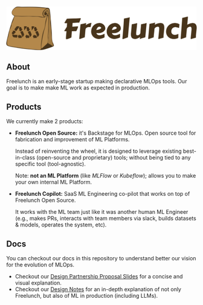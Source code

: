 ![](logo_freelunch_with_name.png)

## About

Freelunch is an early-stage startup making declarative MLOps tools. Our goal is to make
make ML work as expected in production.

## Products

We currently make 2 products:

- __Freelunch Open Source:__ it's Backstage for MLOps. Open source tool for fabrication and improvement of ML Platforms.

    Instead of reinventing the wheel, it is designed to leverage existing best-in-class (open-source and proprietary) tools; without being tied to any specific tool (tool-agnostic).

    Note: __not an ML Platform__ (like *MLFlow* or *Kubeflow*); allows you to make your own internal ML Platform.

- __Freelunch Copilot:__ SaaS ML Engineering co-pilot that works on top of Freelunch Open Source. 

    It works with the ML team just like it was another human ML Engineer (e.g., makes PRs, interacts with team members via slack, builds datasets & models, operates the system, etc).

## Docs

You can checkout our docs in this repository to understand better our vision for the evolution of MLOps.

- Checkout our [Design Partnership Proposal Slides](https://docs.google.com/presentation/d/1kF-ZzVD8EiNLHFMuztEcYeT-kez1266R/edit?usp=sharing&ouid=114266237528985699122&rtpof=true&sd=true) for a concise and visual explanation.
- Checkout our [Design Notes](design_notes.md) for an in-depth explanation of not only Freelunch, but also of ML in production (including LLMs).


